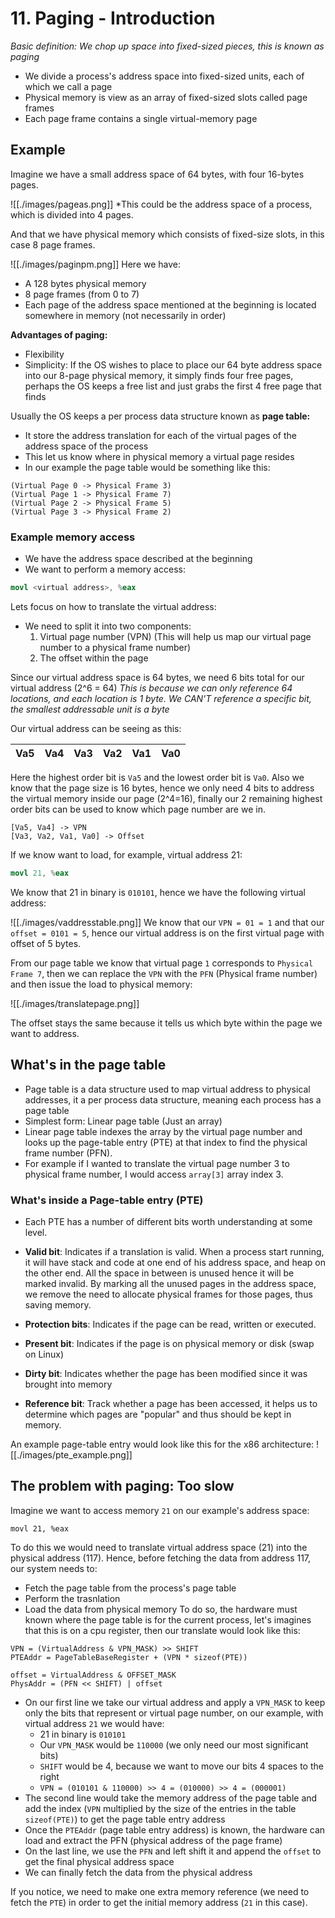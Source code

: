 # 11. Paging - Introduction
*Basic definition: We chop up space into fixed-sized pieces, this is known as paging*
- We divide a process's address space into fixed-sized units, each of which we call a page
- Physical memory is view as an array of fixed-sized slots called page frames
- Each page frame contains a single virtual-memory page
## Example
Imagine we have a small address space of 64 bytes, with four 16-bytes pages. 

![[./images/pageas.png]]
*This could be the address space of a process, which is divided into 4 pages.

And that we have physical memory which consists of fixed-size slots, in this case 8 page frames.

![[./images/paginpm.png]]
Here we have:
- A 128 bytes physical memory
- 8 page frames (from 0 to 7)
- Each page of the address space mentioned at the beginning is located somewhere in memory (not necessarily in order) 

**Advantages of paging:** 
- Flexibility
- Simplicity: If the OS wishes to place to place our 64 byte address space into our 8-page physical memory, it simply finds four free pages, perhaps the OS keeps a free list and just grabs the first 4 free page that finds

Usually the OS keeps a per process data structure known as **page table:**
- It store the address translation for each of the virtual pages of the address space of the process
- This let us know where in physical memory a virtual page resides
- In our example the page table would be something like this: 
```
(Virtual Page 0 -> Physical Frame 3)
(Virtual Page 1 -> Physical Frame 7)
(Virtual Page 2 -> Physical Frame 5)
(Virtual Page 3 -> Physical Frame 2)
```

### Example memory access 
- We have the address space described at the beginning
- We want to perform a memory access: 
```S
movl <virtual address>, %eax
```
Lets focus on how to translate the virtual address: 
- We need to split it into two components:
	1. Virtual page number (VPN) (This will help us map our virtual page number to a physical frame number)
	2. The offset within the page

Since our virtual address space is 64 bytes, we need 6 bits total for our virtual address (2^6 = 64)
*This is because we can only reference 64 locations, and each location is 1 byte. We CAN'T reference a specific bit, the smallest addressable unit is a byte*

Our virtual address can be seeing as this: 

|Va5|Va4|Va3|Va2|Va1|Va0|
|---|---|---|---|---|---|

Here the highest order bit is `Va5` and the lowest order bit is `Va0`. Also we know that the page size is 16 bytes, hence we only need 4 bits to address the virtual memory inside our page (2^4=16), finally our 2 remaining highest order bits can be used to know which page number are we in. 

```
[Va5, Va4] -> VPN
[Va3, Va2, Va1, Va0] -> Offset
```

If we know want to load, for example, virtual address 21:
```S
movl 21, %eax
```
We know that 21 in binary is `010101`, hence we have the following virtual address: 

![[./images/vaddresstable.png]]
We know that our `VPN = 01 = 1` and that our `offset = 0101 = 5`, hence our virtual address is on the first virtual page with offset of 5 bytes. 

From our page table we know that virtual page `1` corresponds to `Physical Frame 7`, then we can replace the `VPN` with the `PFN` (Physical frame number) and then issue the load to physical memory: 

![[./images/translatepage.png]]

The offset stays the same because it tells us which byte within the page we want to address. 
## What's in the page table
- Page table is a data structure used to map virtual address to physical addresses, it a per process data structure, meaning each process has a page table
- Simplest form: Linear page table (Just an array) 
- Linear page table indexes the array by the virtual page number and looks up the page-table entry (PTE) at that index to find the physical frame number (PFN). 
- For example if I wanted to translate the virtual page number 3 to physical frame number, I would access `array[3]`  array index 3. 
### What's inside a Page-table entry (PTE)
- Each PTE has a number of different bits worth understanding at some level.

- **Valid bit**: Indicates if a translation is valid. When a process start running, it will have stack and code at one end of his address space, and heap on the other end. All the space in between is unused hence it will be marked invalid. By marking all the unused pages in the address space, we remove the need to allocate physical frames for those pages, thus saving memory. 
- **Protection bits**: Indicates if the page can be read, written or executed. 
- **Present bit**: Indicates if the page is on physical memory or disk (swap on Linux)
- **Dirty bit**: Indicates whether the page has been modified since it was brought into memory
- **Reference bit**: Track whether a page has been accessed, it helps us to determine which pages are "popular" and thus should be kept in memory. 

An example page-table entry would look like this for the x86 architecture: 
![[./images/pte_example.png]]

## The problem with paging: Too slow
Imagine we want to access memory `21` on our example's address space: 

```
movl 21, %eax
```

To do this we would need to translate virtual address space (21) into the physical address (117).
Hence, before fetching the data from address 117, our system needs to:
- Fetch the page table from the process's page table
- Perform the trasnlation
- Load the data from physical memory
To do so, the hardware must known where the page table is for the current process, let's imagines that this is on a cpu register, then our translate would look like this:
```
VPN = (VirtualAddress & VPN_MASK) >> SHIFT
PTEAddr = PageTableBaseRegister + (VPN * sizeof(PTE))

offset = VirtualAddress & OFFSET_MASK
PhysAddr = (PFN << SHIFT) | offset
```
- On our first line we take our virtual address and apply a `VPN_MASK` to keep only the bits that represent or virtual page number, on our example, with virtual address `21` we would have: 
	- 21 in binary is `010101`
	- Our `VPN_MASK` would be `110000` (we only need our most significant bits)
	- `SHIFT` would be 4, because we want to move our bits 4 spaces to the right
	- `VPN = (010101 & 110000) >> 4 = (010000) >> 4 = (000001)`
- The second line would take the memory address of the page table and add the index (`VPN` multiplied by the size of the entries in the table `sizeof(PTE)`) to get the page table entry address
- Once the `PTEAddr` (page table entry address) is known, the hardware can load and extract the PFN (physical address of the page frame)
- On the last line, we use the `PFN` and left shift it and append the `offset` to get the final physical address space
- We can finally fetch the data from the physical address 

If you notice, we need to make one extra memory reference (we need to fetch the `PTE`) in order to get the initial memory address (`21` in this case).

